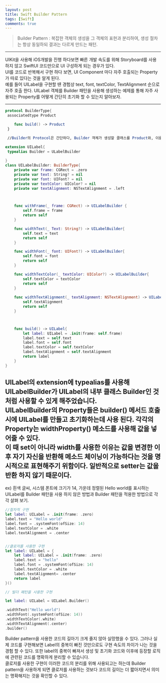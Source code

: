 ```yaml
---
layout: post
title: Swift Builder Pattern
tags: [Swift]
comments: true
---
```



> Builder Pattern : 복잡한 객체의 생성을 그 객체의 표현과 분리하여, 생성 절차는 항상 동일하되 결과는 다르게 만드는 패턴.

---

UIKit을 사용해 iOS개발을 진행 하다보면 빠른 개발 속도를 위해 Storyboard를 사용 하지 않고 SwiftUI 코드만으로 UI 구성하게 되는 경우가 있다.
<br>
UI를 코드로 반복해서 구현 하다 보면, UI Component 마다 자주 호출되는 Property가 따로 있다는 것을 알게 된다.<br> 
예를 들어 UILabel을 구현할 떈 경험상 text, font, textColor, TextAlignment 순으로 자주 호출 한다. UILabel 객체를 Builder 패턴을 사용해 생성하는 예제를 통해 자주 사용되는 Property를 어떻게 간단히 초기화 할 수 있는지 알아보자.

---
```swift
protocol BuilderType{
 associatedtype Product

    func build() -> Product
 }

 //Builder의 Protocol은 간단하다, Builder 객체가 생성할 클래스를 Product와, 이를 생성하는 메서드인 Builder()를 갖고 있다.
```


```swift
extension UILabel{
 typealias Builder = ULabelBuilder
  
}
class UILabelBuilder: BuilderType{
    private var frame: CGRect = .zero
    private var text: String? = nil
    private var font: UIFont? = nil
    private var textColor: UIColor? = nil
    private var textAlignment: NSTextAlignment = .left



    func withFrame(_ frame: CGRect) -> UILabelBuilder {
        self.frame = frame
        return self
    }

    func widthText(_ Text: String?) -> UILabelBuilder{
        self.text = text
        return self
    }

    func widthFont(_ font: UIFont?) -> UILabelBuilder{
        self.font = font
        return self
    }

    func widthTextColor(_ textColor: UIColor?) -> UILabelBuilder{
        self.textColor = textColor
        return self
    }
    
    func widthTextAlignment(_ textAlignment: NSTextAlignment) -> UILabelBuilder{
        self.textAlignment
        return self
    }



    func build() -> UILabel{
        let label: UILabel = .init(frame: self.frame)
        label.text = self.text
        label.font = self.font
        label.textColor = self.textColor
        label.textAlignment = self.textAlignment
        return label
    }
}
```

UILabel의 extension에 typealias를 사용해  UILabelBuilder가 UILabel의 내부 클래스 Builder인 것 처럼 사용할 수 있게 해주었습니다.<br>
UILabelBuilder의 Property들은 builder() 메서드 호출 시에 UILabel를 만들고 초기화하는데 사용 된다. 각각의 Property는 widthProperty() 메소드를 사용해 값을 넣어줄 수 있다. <br>
이 때 set이 아니라 width를 사용한 이유는 값을 변경한 이후 자기 자신을 반환해 메소드 체이닝이 가능하다는 것을 명시적으로 표현해주기 위함이다. 일반적으로 setter는 값을 반환 하지 않기 때문이다.
<br>
---
ex) 흰색 글씨, 시스템 폰트에 크기가 14, 가운데 정렬된 Hello world를 표시하는 UILabel를 Builder 패턴을 사용 하지 않은 방법과 Builder 패턴을 적용한 방법으로 각각 살펴 보기.

```swift
//절차적 구현
let label: UILabel = .init(frame: .zero)
label.text = "Hello world"
label.font = .systemFont(ofSize: 14)
label.textColor = .white
label.textAlignment = .center


//클로저를 사용한 구현
let label: UILabel = {
    let label: UILabel = .init(frame: .zero)
    label.text = "hello"
    label.font = .systemFont(ofSize: 14)
    label.textColor = .white
    label.textAlignment= .center
    return label
}()

// 빌더 패턴을 사용한 구현

let label: UILabel = UILabel.Builder()

.widthText("Hello world")
.widthFont(.systemFont(ofSize: 14))
.widthTextColor(.white)
.widthTextAlignment(.center)
.builder()
```

Builder pattern을 사용한 코드의 길아기 크게 줄지 않아 실망했을 수 있다. 그러나 실제 코드를 구현해보면 Label의 중복이 빠진 것만으로도 구현  속도의 차이가 나는 것을 경험 할 수 있다. 또한 label의 중복이 빠져서 생성 및 초기화 코드와 이후에 등장할 로직에 관련된 코드를 명확하게 분리할 수 있습니다.
<br>
클로저를 사용한 구현이 이러한 코드의 분리를 위해 사용되고는 하는데 Builder pattern을 사용하게 되면 클로저를 사용하는 것보다 코드의 길이는 더 짧아지면서 의미는 명확해지는 것을 확인할 수 있다.

